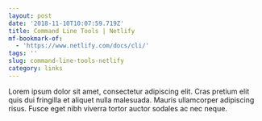 ```yaml
---
layout: post
date: '2018-11-10T10:07:59.719Z'
title: Command Line Tools | Netlify
mf-bookmark-of:
  - 'https://www.netlify.com/docs/cli/'
tags: ''
slug: command-line-tools-netlify
category: links
---
```

Lorem ipsum dolor sit amet, consectetur adipiscing elit. Cras pretium elit quis dui fringilla et aliquet nulla malesuada. Mauris ullamcorper adipiscing risus. Fusce eget nibh viverra tortor auctor sodales ac nec neque. 
